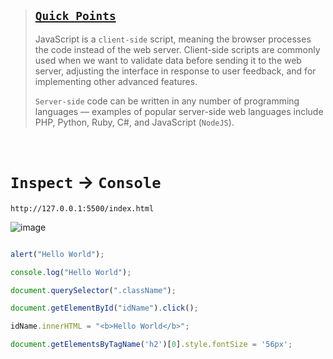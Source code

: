 
> ## [`Quick Points`](https://www.youtube.com/watch?v=hKB-YGF14SY)
>
> JavaScript is a `client-side` script, meaning the browser processes the code instead of the web server. Client-side scripts are commonly used when we want to validate data before sending it to the web server, adjusting the interface in response to user feedback, and for implementing other advanced features.
>
> `Server-side` code can be written in any number of programming languages — examples of popular server-side web languages include PHP, Python, Ruby, C#, and JavaScript (`NodeJS`).

<br>

# `Inspect` -> `Console`

    http://127.0.0.1:5500/index.html

![image](https://github.com/imvickykumar999/Learning-Javascript/assets/50515418/ddb59aae-6527-4eb1-aa9c-9489ca79d72f)

```javascript

alert("Hello World");

console.log("Hello World");

document.querySelector(".className");

document.getElementById("idName").click();

idName.innerHTML = "<b>Hello World</b>";

document.getElementsByTagName('h2')[0].style.fontSize = '56px';

```
